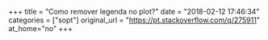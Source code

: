 +++
title = "Como remover legenda no plot?"
date = "2018-02-12 17:46:34"
categories = ["sopt"]
original_url = "https://pt.stackoverflow.com/q/275911"
at_home="no"
+++


